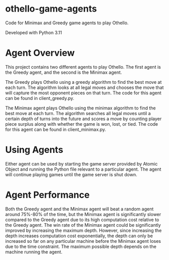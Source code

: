 # othello-game-agents
Code for Minimax and Greedy game agents to play Othello.

Developed with Python 3.11

# Agent Overview
This project contains two different agents to play Othello. The first agent is the Greedy agent, and the second is the Minimax agent. 

The Greedy plays Othello using a greedy algorithm to find the best move at each turn. The algorithm looks at all legal moves and chooses the move that will capture the most opponent pieces on that turn. The code for this agent can be found in client_greedy.py.

The Minimax agent plays Othello using the minimax algorithm to find the best move at each turn. The algorithm searches all legal moves until a certain depth of turns into the future and scores a move by counting player piece surplus along with whether the game is won, lost, or tied. The code for this agent can be found in client_minimax.py.

# Using Agents
Either agent can be used by starting the game server provided by Atomic Object and running the Python file relevant to a particular agent. The agent will continue playing games until the game server is shut down. 

# Agent Performance
Both the Greedy agent and the Minimax agent will beat a random agent around 75%-80% of the time, but the Minimax agent is significantly slower compared to the Greedy agent due to its high computation cost relative to the Greedy agent. The win rate of the Minimax agent could be significantly improved by increasing the maximum depth. However, since increasing the depth increases computation cost exponentially, the depth can only be increased so far on any particular machine before the Minimax agent loses due to the time constraint. The maximum possible depth depends on the machine running the agent.
